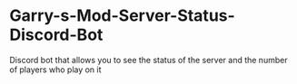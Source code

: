 # Garry-s-Mod-Server-Status-Discord-Bot
Discord bot that allows you to see the status of the server and the number of players who play on it
